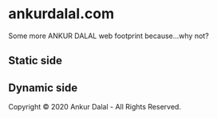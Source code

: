 # ankurdalal.com

Some more ANKUR DALAL web footprint because...why not?

<div class="split left">
  <div class="centered">
    <h2>Static side</h2>
  </div>
</div>

<div class="split right">
  <div class="centered">
    <h2>Dynamic side</h2>
  </div>
</div>

Copyright © 2020 Ankur Dalal - All Rights Reserved.
